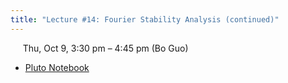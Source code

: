```yaml
---
title: "Lecture #14: Fourier Stability Analysis (continued)"
---
```


&nbsp;&nbsp;&nbsp;&nbsp;&nbsp;Thu, Oct 9, 3:30 pm – 4:45 pm (Bo Guo)

- [Pluto Notebook](../pluto_notebooks/Lec14_fourier_stability_continued.jl)
